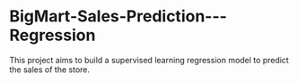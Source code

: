 # BigMart-Sales-Prediction---Regression
This project aims to build a supervised learning regression model to predict the sales of the store. 
